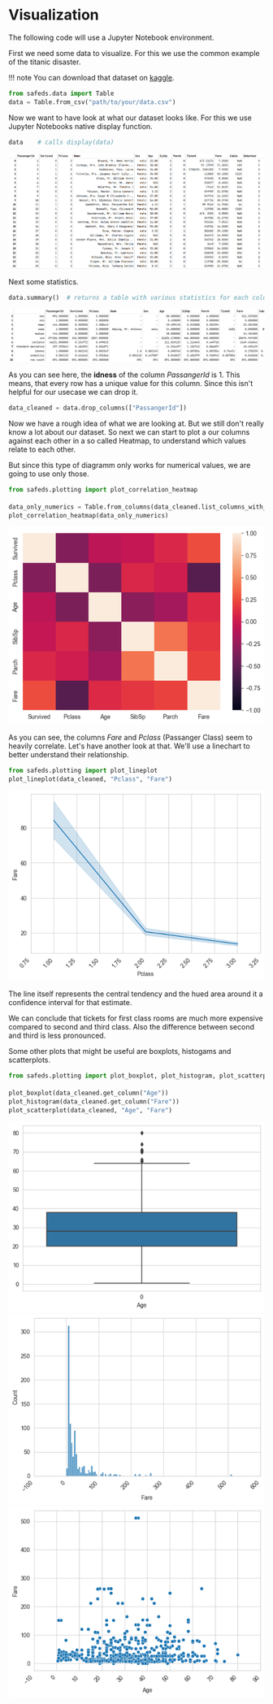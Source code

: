 # Visualization

The following code will use a Jupyter Notebook environment.

First we need some data to visualize. For this we use the common example of the titanic disaster.

!!! note
    You can download that dataset on [kaggle](https://www.kaggle.com/c/titanic).

```python
from safeds.data import Table
data = Table.from_csv("path/to/your/data.csv")
```

Now we want to have look at what our dataset looks like. For this we use Jupyter Notebooks native display function.

```python
data    # calls display(data)
```

![Table](./Resources/Table.png)

Next some statistics.

```python
data.summary()  # returns a table with various statistics for each column
```

![Summary](./Resources/Summary.png)

As you can see here, the **idness** of the column _PassangerId_ is 1. This means, that every row has a unique value for
this column. Since this isn't helpful for our usecase we can drop it.

```python
data_cleaned = data.drop_columns(["PassangerId"])
```

Now we have a rough idea of what we are looking at. But we still don't really know a lot about our dataset.
So next we can start to plot a our columns against each other in a so called Heatmap, to understand which values relate to each other.

But since this type of diagramm only works for numerical values, we are going to use only those.

```python
from safeds.plotting import plot_correlation_heatmap

data_only_numerics = Table.from_columns(data_cleaned.list_columns_with_numerical_values())
plot_correlation_heatmap(data_only_numerics)
```

![Heatmap](./Resources/Heatmap.png)

As you can see, the columns _Fare_ and _Pclass_ (Passanger Class) seem to heavily correlate. Let's have another look at that.
We'll use a linechart to better understand their relationship.

```python
from safeds.plotting import plot_lineplot
plot_lineplot(data_cleaned, "Pclass", "Fare")
```

![Lineplot](./Resources/Lineplot.png)

The line itself represents the central tendency and the hued area around it a confidence interval for that estimate.

We can conclude that tickets for first class rooms are much more expensive compared to second and third class.
Also the difference between second and third is less pronounced.

Some other plots that might be useful are boxplots, histogams and scatterplots.

```python
from safeds.plotting import plot_boxplot, plot_histogram, plot_scatterplot

plot_boxplot(data_cleaned.get_column("Age"))
plot_histogram(data_cleaned.get_column("Fare"))
plot_scatterplot(data_cleaned, "Age", "Fare")
```

![Boxplot](./Resources/Boxplot.png)
![Histogram](./Resources/Histogram.png)
![Scatterplot](./Resources/Scatterplot.png)
